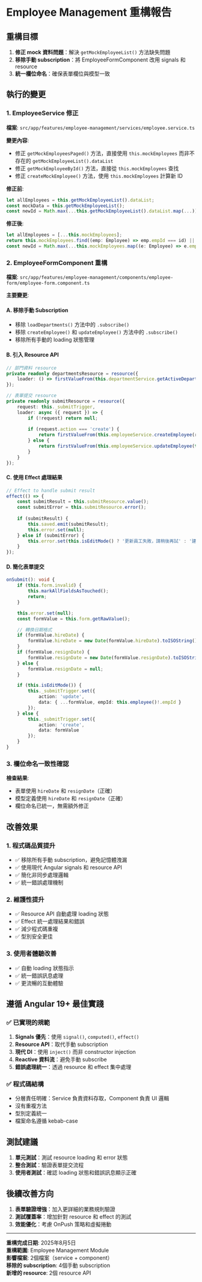 # Employee Management 重構報告

## 重構目標
1. **修正 mock 資料問題**：解決 `getMockEmployeeList()` 方法缺失問題
2. **移除手動 subscription**：將 EmployeeFormComponent 改用 signals 和 resource
3. **統一欄位命名**：確保表單欄位與模型一致

## 執行的變更

### 1. EmployeeService 修正

**檔案**: `src/app/features/employee-management/services/employee.service.ts`

**變更內容**:
- 修正 `getMockEmployeesPaged()` 方法，直接使用 `this.mockEmployees` 而非不存在的 `getMockEmployeeList().dataList`
- 修正 `getMockEmployeeById()` 方法，直接從 `this.mockEmployees` 查找
- 修正 `createMockEmployee()` 方法，使用 `this.mockEmployees` 計算新 ID

**修正前**:
```typescript
let allEmployees = this.getMockEmployeeList().dataList;
const mockData = this.getMockEmployeeList();
const newId = Math.max(...this.getMockEmployeeList().dataList.map(...));
```

**修正後**:
```typescript
let allEmployees = [...this.mockEmployees];
return this.mockEmployees.find((emp: Employee) => emp.empId === id) || null;
const newId = Math.max(...this.mockEmployees.map((e: Employee) => e.empId)) + 1;
```

### 2. EmployeeFormComponent 重構

**檔案**: `src/app/features/employee-management/components/employee-form/employee-form.component.ts`

**主要變更**:

#### A. 移除手動 Subscription
- 移除 `loadDepartments()` 方法中的 `.subscribe()`
- 移除 `createEmployee()` 和 `updateEmployee()` 方法中的 `.subscribe()`
- 移除所有手動的 loading 狀態管理

#### B. 引入 Resource API
```typescript
// 部門資料 resource
private readonly departmentsResource = resource({
    loader: () => firstValueFrom(this.departmentService.getActiveDepartments())
});

// 表單提交 resource
private readonly submitResource = resource({
    request: this._submitTrigger,
    loader: async ({ request }) => {
        if (!request) return null;
        
        if (request.action === 'create') {
            return firstValueFrom(this.employeeService.createEmployee(request.data));
        } else {
            return firstValueFrom(this.employeeService.updateEmployee(this.employee()!.empId, request.data));
        }
    }
});
```

#### C. 使用 Effect 處理結果
```typescript
// Effect to handle submit result
effect(() => {
    const submitResult = this.submitResource.value();
    const submitError = this.submitResource.error();
    
    if (submitResult) {
        this.saved.emit(submitResult);
        this.error.set(null);
    } else if (submitError) {
        this.error.set(this.isEditMode() ? '更新員工失敗，請稍後再試' : '建立員工失敗，請稍後再試');
    }
});
```

#### D. 簡化表單提交
```typescript
onSubmit(): void {
    if (this.form.invalid) {
        this.markAllFieldsAsTouched();
        return;
    }

    this.error.set(null);
    const formValue = this.form.getRawValue();

    // 轉換日期格式
    if (formValue.hireDate) {
        formValue.hireDate = new Date(formValue.hireDate).toISOString();
    }
    if (formValue.resignDate) {
        formValue.resignDate = new Date(formValue.resignDate).toISOString();
    } else {
        formValue.resignDate = null;
    }

    if (this.isEditMode()) {
        this._submitTrigger.set({ 
            action: 'update', 
            data: { ...formValue, empId: this.employee()!.empId } 
        });
    } else {
        this._submitTrigger.set({ 
            action: 'create', 
            data: formValue 
        });
    }
}
```

### 3. 欄位命名一致性確認

**檢查結果**:
- 表單使用 `hireDate` 和 `resignDate`（正確）
- 模型定義使用 `hireDate` 和 `resignDate`（正確）
- 欄位命名已統一，無需額外修正

## 改善效果

### 1. 程式碼品質提升
- ✅ 移除所有手動 subscription，避免記憶體洩漏
- ✅ 使用現代 Angular signals 和 resource API
- ✅ 簡化非同步處理邏輯
- ✅ 統一錯誤處理機制

### 2. 維護性提升
- ✅ Resource API 自動處理 loading 狀態
- ✅ Effect 統一處理結果和錯誤
- ✅ 減少程式碼重複
- ✅ 型別安全更佳

### 3. 使用者體驗改善
- ✅ 自動 loading 狀態指示
- ✅ 統一錯誤訊息處理
- ✅ 更流暢的互動體驗

## 遵循 Angular 19+ 最佳實踐

### ✅ 已實現的規範
1. **Signals 優先**：使用 `signal()`, `computed()`, `effect()`
2. **Resource API**：取代手動 subscription
3. **現代 DI**：使用 `inject()` 而非 constructor injection
4. **Reactive 資料流**：避免手動 subscribe
5. **錯誤處理統一**：透過 resource 和 effect 集中處理

### ✅ 程式碼結構
- 分層責任明確：Service 負責資料存取，Component 負責 UI 邏輯
- 沒有重複方法
- 型別定義統一
- 檔案命名遵循 kebab-case

## 測試建議

1. **單元測試**：測試 resource loading 和 error 狀態
2. **整合測試**：驗證表單提交流程
3. **使用者測試**：確認 loading 狀態和錯誤訊息顯示正確

## 後續改善方向

1. **表單驗證增強**：加入更詳細的業務規則驗證
2. **測試覆蓋率**：增加針對 resource 和 effect 的測試
3. **效能優化**：考慮 OnPush 策略和虛擬捲動

---

**重構完成日期**: 2025年8月5日  
**重構範圍**: Employee Management Module  
**影響檔案**: 2個檔案（service + component）  
**移除的 subscription**: 4個手動 subscription  
**新增的 resource**: 2個 resource API
